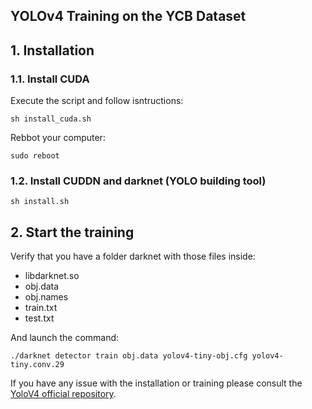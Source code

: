 YOLOv4 Training on the YCB Dataset
--------------------

## 1. Installation
### 1.1. Install CUDA

Execute the script and follow isntructions:

```buildoutcfg
sh install_cuda.sh
```

Rebbot your computer:

```buildoutcfg
sudo reboot
```


### 1.2. Install CUDDN and darknet (YOLO building tool)
```buildoutcfg
sh install.sh
```

## 2. Start the training

Verify that you have a folder darknet with those files inside:
- libdarknet.so
- obj.data
- obj.names
- train.txt
- test.txt

And launch the command:
```buildoutcfg
./darknet detector train obj.data yolov4-tiny-obj.cfg yolov4-tiny.conv.29
```

If you have any issue with the installation or training please consult the [YoloV4 official repository](https://github.com/AlexeyAB/darknet).
